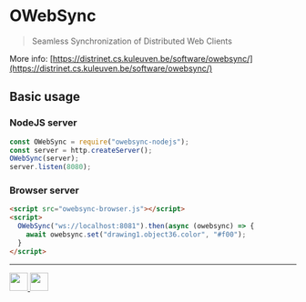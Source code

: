 # OWebSync

> Seamless Synchronization of Distributed Web Clients

More info: [https://distrinet.cs.kuleuven.be/software/owebsync/](https://distrinet.cs.kuleuven.be/software/owebsync/)

## Basic usage

### NodeJS server

```javascript
const OWebSync = require("owebsync-nodejs");
const server = http.createServer();
OWebSync(server);
server.listen(8080);
```

### Browser server

```html
<script src="owebsync-browser.js"></script>
<script>
  OWebSync("ws://localhost:8081").then(async (owebsync) => {
    await owebsync.set("drawing1.object36.color", "#f00");
  }
</script>
```

---

<p>
  <a href="https://distrinet.cs.kuleuven.be">
    <img src="https://distrinet.cs.kuleuven.be/software/owebsync/images/distrinet.svg" height="32">
  </a>
  <a href="https://www.kuleuven.be/english/">
    <img src="https://distrinet.cs.kuleuven.be/software/owebsync/images/kuleuven.svg" height="32">
  </a>
</p>
